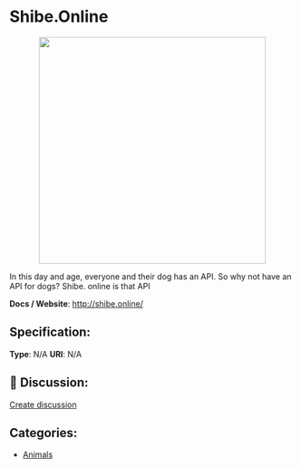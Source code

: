 # Shibe.Online
<p align="center">
    <img width="400" src="https://raw.githubusercontent.com/apis-list/apis-list/main/apis/shibe-online/logo_256x256.png" />
</p>

In this day and age, everyone and their dog has an API. So why not have an API for dogs? Shibe. online is that API

**Docs / Website**: http://shibe.online/

## Specification:
**Type**:  N/A 
**URI**:  N/A 

## 💬 Discussion:
[Create discussion](https://github.com/apis-list/apis-list/discussions/new)

## Categories:
- [Animals](https://github.com/apis-list/apis-list#animals)



